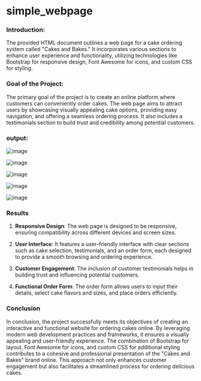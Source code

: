 # simple_webpage
### Introduction:

The provided HTML document outlines a web page for a cake ordering system called "Cakes and Bakes." It incorporates various sections to enhance user experience and functionality, utilizing technologies like Bootstrap for responsive design, Font Awesome for icons, and custom CSS for styling.

### Goal of the Project:

The primary goal of the project is to create an online platform where customers can conveniently order cakes. The web page aims to attract users by showcasing visually appealing cake options, providing easy navigation, and offering a seamless ordering process. It also includes a testimonials section to build trust and credibility among potential customers.
### output:

![image](https://github.com/user-attachments/assets/2981a969-2c6b-4f52-8806-64e41ea8a58e)

![image](https://github.com/user-attachments/assets/d17b913d-2841-4986-a29f-a3b1bde15041)

![image](https://github.com/user-attachments/assets/73238b74-7257-406e-b1a7-4d0868c83c02)

![image](https://github.com/user-attachments/assets/06423173-4338-4b3b-943a-ade022c74d30)

![image](https://github.com/user-attachments/assets/29ce98e4-5307-48fc-b437-0d98337a1470)






### Results

1. **Responsive Design**: The web page is designed to be responsive, ensuring compatibility across different devices and screen sizes.
   
2. **User Interface**: It features a user-friendly interface with clear sections such as cake selection, testimonials, and an order form, each designed to provide a smooth browsing and ordering experience.
   
3. **Customer Engagement**: The inclusion of customer testimonials helps in building trust and influencing potential customers.

4. **Functional Order Form**: The order form allows users to input their details, select cake flavors and sizes, and place orders efficiently.

### Conclusion

In conclusion, the project successfully meets its objectives of creating an interactive and functional website for ordering cakes online. By leveraging modern web development practices and frameworks, it ensures a visually appealing and user-friendly experience. The combination of Bootstrap for layout, Font Awesome for icons, and custom CSS for additional styling contributes to a cohesive and professional presentation of the "Cakes and Bakes" brand online. This approach not only enhances customer engagement but also facilitates a streamlined process for ordering delicious cakes.

